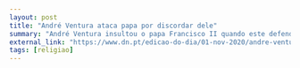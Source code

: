 ```yaml
---
layout: post
title: "André Ventura ataca papa por discordar dele"
summary: "André Ventura insultou o papa Francisco II quando este defendeu a união civil entre pessoas do mesmo sexo"
external_link: "https://www.dn.pt/edicao-do-dia/01-nov-2020/andre-ventura-este-papa-tem-prestado-um-mau-servico-ao-cristianismo-12985228.html"
tags: [religiao]
---
```

